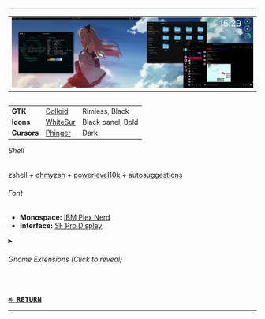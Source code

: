 ** **
<table><tr><td><img src="/images/2022-07-23-overlord.png"></td></tr></table>

<table align="right">
  <tr>
    <td><b>GTK</b></td>
    <td>
      <a href="https://www.pling.com/p/1661959">Colloid</a>
    </td>
    <td>Rimless, Black</td>
  </tr>
  <tr>
    <td><b>Icons</b></td>
    <td>
      <a href="https://www.pling.com/p/1405756">WhiteSur</a>
    </td>
    <td>Black panel, Bold</td>
  </tr>
  <tr>
    <td><b>Cursors</b></td>
    <td>
      <a href="https://www.pling.com/p/1690782">Phinger</a>
    </td>
    <td>Dark</td>
  </tr>
</table>

<h6>Shell</h6>
zshell + <a href="https://ohmyz.sh/">ohmyzsh</a> + <a href="https://github.com/romkatv/powerlevel10k">powerlevel10k</a> + <a href="https://github.com/zsh-users/zsh-autosuggestions">autosuggestions</a>

<h6>Font</h6>
<ul>
  <li><b>Monospace:</b> <a href="https://www.nerdfonts.com/font-downloads">IBM Plex Nerd</a></li>
  <li><b>Interface:</b> <a href="https://www.cufonfonts.com/font/sf-pro-display">SF Pro Display</a></li>
</ul>


  <details>
  <summary><h6>Gnome Extensions<i> (Click to reveal)</i></h6></summary>
  <ul>
    <li><a href="https://extensions.gnome.org/extension/615/appindicator-support/">Appindicator support</a></li>
    <li><a href="https://extensions.gnome.org/extension/3499/application-volume-mixer/">Application Volume Mixer</a></li>
    <li><a href="https://extensions.gnome.org/extension/3628/arcmenu/">ArcMenu</a></li>
    <li><a href="https://extensions.gnome.org/extension/3843/just-perfection/">Just Perfection</a></li>
    <li><a href="https://extensions.gnome.org/extension/4693/rounded-system-menu-buttons/">Rounded System Menu Buttons</a></li>
    <li><a href="https://extensions.gnome.org/extension/906/sound-output-device-chooser/">Sound Input & Output Device Chooser</a></li>
    <li><a href="https://extensions.gnome.org/extension/19/user-themes/">User Themes</a></li>
    <li><a href="https://extensions.gnome.org/extension/3952/workspace-indicator/">Workspace indicator</a></li>
    <li><a href="https://extensions.gnome.org/extension/7/removable-drive-menu/">Removable Drive Menu</a></li>
    <li><a href="https://extensions.gnome.org/extension/2741/remove-alttab-delay-v2/">Remove Alt+Tab Delay</a></li>
    <li><a href="https://extensions.gnome.org/extension/4135/espresso/">Espresso</a></li>
    <li><a href="https://extensions.gnome.org/extension/3193/blur-my-shell/">Blur My Shell</a></li>
    <br></br>
  </ul>
  </details>

</br>

<a href="https://github.com/czarhex/dotfiles#readme"><kbd><b>⌘ RETURN</b></kbd></a>
** **
